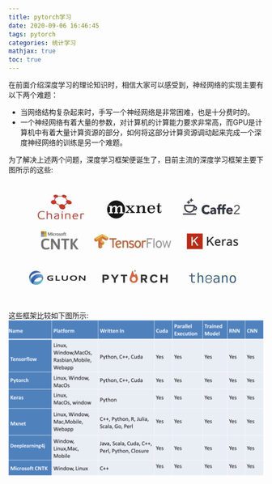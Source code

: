 ```yaml
---
title: pytorch学习
date: 2020-09-06 16:46:45
tags: pytorch
categories: 统计学习
mathjax: true
toc: true
---
```

在前面介绍深度学习的理论知识时，相信大家可以感受到，神经网络的实现主要有以下两个难题：
- 当网络结构复杂起来时，手写一个神经网络是非常困难，也是十分费时的。
- 一个神经网络有着大量的参数，对计算机的计算能力要求非常高，而GPU是计算机中有着大量计算资源的部分，如何将这部分计算资源调动起来完成一个深度神经网络的训练是另一个难题。
<!--more-->
为了解决上述两个问题，深度学习框架便诞生了，目前主流的深度学习框架主要下图所示的这些:
![主流框架](https://raw.githubusercontent.com/xuejy19/xuejy19.github.io/source/Img/framework.jpeg)
这些框架比较如下图所示:
![深度学习框架](https://raw.githubusercontent.com/xuejy19/xuejy19.github.io/source/Img/framework1.png)
